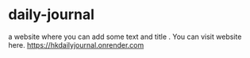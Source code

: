 # daily-journal
a website where you can add some text and title .
You can visit website here. https://hkdailyjournal.onrender.com
